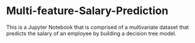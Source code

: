 # Multi-feature-Salary-Prediction
This is a Jupyter Notebook that is comprised of a multivariate dataset that predicts the salary of an employee by building a decision tree model.  
